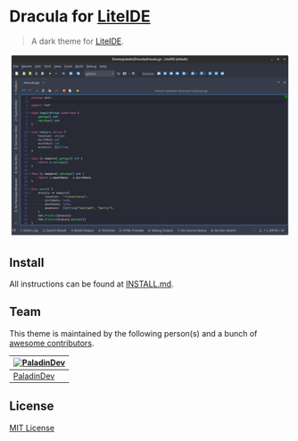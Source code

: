 # Dracula for [LiteIDE](http://liteide.org)

> A dark theme for [LiteIDE](http://liteide.org).

![Screenshot](./screenshot.png)

## Install

All instructions can be found at [INSTALL.md](./INSTALL.md).

## Team

This theme is maintained by the following person(s) and a bunch of [awesome contributors](https://github.com/SpikedPaladin/liteide/graphs/contributors).

[![PaladinDev](https://github.com/SpikedPaladin.png?size=100)](https://github.com/SpikedPaladin) |
--- |
[PaladinDev](https://github.com/SpikedPaladin) |

## License

[MIT License](./LICENSE)